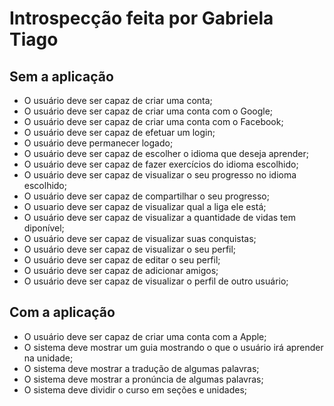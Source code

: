 # Introspecção feita por Gabriela Tiago

## Sem a aplicação

-   O usuário deve ser capaz de criar uma conta;
-   O usuário deve ser capaz de criar uma conta com o Google;
-   O usuário deve ser capaz de criar uma conta com o Facebook;
-   O usuário deve ser capaz de efetuar um login;
-   O usuário deve permanecer logado;
-   O usuário deve ser capaz de escolher o idioma que deseja aprender;
-   O usuário deve ser capaz de fazer exercícios do idioma escolhido;
-   O usuário deve ser capaz de visualizar o seu progresso no idioma escolhido;
-   O usuário deve ser capaz de compartilhar o seu progresso;
-   O usuario deve ser capaz de visualizar qual a liga ele está;
-   O usuário deve ser capaz de visualizar a quantidade de vidas tem diponível;
-   O usuário deve ser capaz de visualizar suas conquistas;
-   O usuário deve ser capaz de visualizar o seu perfil;
-   O usuário deve ser capaz de editar o seu perfil;
-   O usuário deve ser capaz de adicionar amigos;
-   O usuário deve ser capaz de visualizar o perfil de outro usuário;

## Com a aplicação

-   O usuário deve ser capaz de criar uma conta com a Apple;
-   O sistema deve mostrar um guia mostrando o que o usuário irá aprender na unidade;
-   O sistema deve mostrar a tradução de algumas palavras;
-   O sistema deve mostrar a pronúncia de algumas palavras;
-   O sistema deve dividir o curso em seções e unidades;